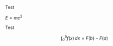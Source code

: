 Test

<script type="text/javascript" async
  src="https://cdnjs.cloudflare.com/ajax/libs/mathjax/3.2.2/es5/tex-mml-chtml.js">
</script>

$E=mc^2$

Test

$$\int_a^b f(x) \, dx = F(b) - F(a)$$

